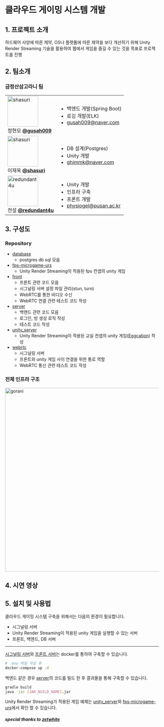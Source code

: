 # 클라우드 게이밍 시스템 개발

## 1. 프로젝트 소개

하드웨어 사양에 따른 제약, OS나 플랫폼에 따른 제약을 보다 개선하기 위해 Unity Render Streaming 기술을 활용하여 웹에서 게임을 즐길 수 있는 것을 목표로 프로젝트를 진행

## 2. 팀소개

### 금정산삼고라니 팀

<table>
  <tr>
    <td>
      <img src="https://github.com/gusah009.png" width="100px;" alt="shasuri"/>
      <br>
      정현모 <a href="https://www.github.com/gusah009"><b>@gusah009</b></a>
    </td>
    <td>
      <ul>
        <li>백엔드 개발(Spring Boot)</li>
        <li>로깅 개발(ELK)</li>
        <li><a href = "mailto: gusah009@naver.com">gusah009@naver.com</a></li>
      </ul>
    </td>
  </tr>
  <tr>
    <td >
      <img src="https://github.com/shasuri.png" width="100px;" alt="shasuri"/>
      <br>
      이재욱 <a href="https://www.github.com/shasuri"><b>@shasuri</b></a>
    </td>
    <td>
      <ul>
        <li>DB 설계(Postgres</code>)</li>
        <li>Unity 개발</li>
        <li><a href = "mailto: ghimmk@naver.com">ghimmk@naver.com</a></li>
      </ul>
    </td>
  </tr>
  <tr>
    <td>
      <img src="https://github.com/redundant4u.png" width="100px;" alt="redundant4u"/>
      <br>
      전설 <a href="https://www.github.com/redundant4u"><b>@redundant4u</b></a>
    </td>
    <td>
      <ul>
        <li>Unity 개발</li>
        <li>인프라 구축</li>
        <li>프론트 개발</li>
        <li><a href = "mailto: physiogel@pusan.ac.kr">physiogel@pusan.ac.kr</a></li>
      </ul>
    </td>
  </tr>
</table>

## 3. 구성도

### Repository

- [database](https://github.com/9orani/database.git)
  - postgres db sql 모음
- [fps-microgame-urs](https://github.com/9orani/fps-microgame-urs.git)
  - Unity Render Streaming이 적용된 fps 컨셉의 unity 게임
- [front](https://github.com/9orani/front.git)
  - 프론트 관련 코드 모음
  - 시그널링 서버 설정 파일 관리(stun, turn)
  - WebRTC를 통한 비디오 수신
  - WebRTC 연결 관련 테스트 코드 작성
- [server](https://github.com/9orani/server.git)
  - 백엔드 관련 코드 모음
  - 로그인, 방 생성 로직 작성
  - 테스트 코드 작성
- [unity_server](https://github.com/9orani/unity_server.git)
  - Unity Render Streaming이 적용된 교실 컨셉의 unity 게임([Eggcation](https://github.com/LINKER-PNU/LINKER_UNITY)) 작성
- [webrtc](https://github.com/9orani/webrtc.git)
  - 시그널링 서버
  - 프론트와 unity 게임 사이 연결을 위한 통로 역할
  - WebRTC 통신 관련 테스트 코드 작성

### 전체 인프라 구조

<img src="https://user-images.githubusercontent.com/38307839/195511686-beaee34d-4f36-4a72-89f7-6daa1716145f.png" width="600" alt="gorani">

## 4. 시연 영상

## 5. 설치 및 사용법

클라우드 게이밍 시스템 구축을 위해서는 다음의 환경이 필요합니다.

- 시그널링 서버
- Unity Render Streaming이 적용된 unity 게임을 실행할 수 있는 서버
- 프론트, 백엔드, DB 서버

---

[시그널링 서버](https://github.com/9orani/webrtc.git)와 [프론트 서버](https://github.com/9orani/front.git)는 docker를 통하여 구축할 수 있습니다.

```bash
# .env 파일 작성 후
docker-compose up -d
```

백엔드 같은 경우 [server](https://github.com/9orani/server.git)의 코드를 빌드 한 후 결과물을 통해 구축할 수 있습니다.

```bash
gradle build
java -jar [JAR_BUILD_NAME].jar
```

Unity Render Streaming가 적용된 게임 예제는 [unity_server](https://github.com/9orani/unity_server.git)와 [fps-microgame-urs](https://github.com/9orani/fps-microgame-urs.git)에서 확인 할 수 있습니다.

##### <i>special thanks to [zetwhite](https://github.com/zetwhite)</i>

